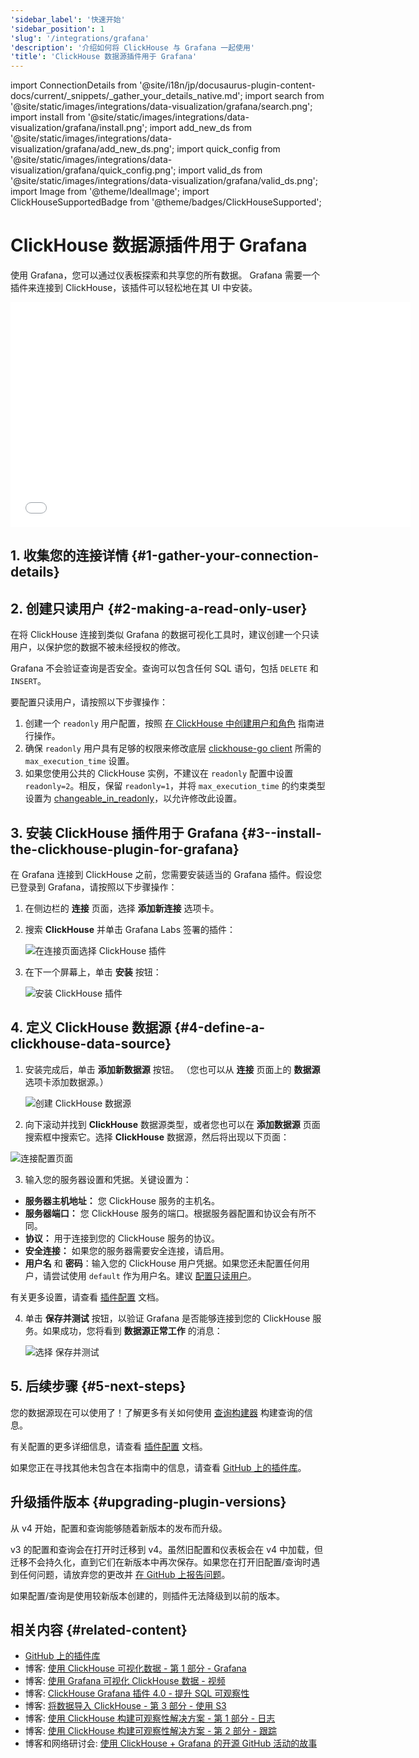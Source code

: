 ```yaml
---
'sidebar_label': '快速开始'
'sidebar_position': 1
'slug': '/integrations/grafana'
'description': '介绍如何将 ClickHouse 与 Grafana 一起使用'
'title': 'ClickHouse 数据源插件用于 Grafana'
---
```


import ConnectionDetails from '@site/i18n/jp/docusaurus-plugin-content-docs/current/_snippets/_gather_your_details_native.md';
import search from '@site/static/images/integrations/data-visualization/grafana/search.png';
import install from '@site/static/images/integrations/data-visualization/grafana/install.png';
import add_new_ds from '@site/static/images/integrations/data-visualization/grafana/add_new_ds.png';
import quick_config from '@site/static/images/integrations/data-visualization/grafana/quick_config.png';
import valid_ds from '@site/static/images/integrations/data-visualization/grafana/valid_ds.png';
import Image from '@theme/IdealImage';
import ClickHouseSupportedBadge from '@theme/badges/ClickHouseSupported';


# ClickHouse 数据源插件用于 Grafana

<ClickHouseSupportedBadge/>

使用 Grafana，您可以通过仪表板探索和共享您的所有数据。
Grafana 需要一个插件来连接到 ClickHouse，该插件可以轻松地在其 UI 中安装。

<div class='vimeo-container'>
  <iframe src="//www.youtube.com/embed/bRce9xWiqQM"
    width="640"
    height="360"
    frameborder="0"
    allow="autoplay;
    fullscreen;
    picture-in-picture"
    allowfullscreen>
  </iframe>
</div>

## 1. 收集您的连接详情 {#1-gather-your-connection-details}
<ConnectionDetails />

## 2. 创建只读用户 {#2-making-a-read-only-user}

在将 ClickHouse 连接到类似 Grafana 的数据可视化工具时，建议创建一个只读用户，以保护您的数据不被未经授权的修改。

Grafana 不会验证查询是否安全。查询可以包含任何 SQL 语句，包括 `DELETE` 和 `INSERT`。

要配置只读用户，请按照以下步骤操作：
1. 创建一个 `readonly` 用户配置，按照 [在 ClickHouse 中创建用户和角色](/operations/access-rights) 指南进行操作。
2. 确保 `readonly` 用户具有足够的权限来修改底层 [clickhouse-go client](https://github.com/ClickHouse/clickhouse-go) 所需的 `max_execution_time` 设置。
3. 如果您使用公共的 ClickHouse 实例，不建议在 `readonly` 配置中设置 `readonly=2`。相反，保留 `readonly=1`，并将 `max_execution_time` 的约束类型设置为 [changeable_in_readonly](/operations/settings/constraints-on-settings)，以允许修改此设置。

## 3. 安装 ClickHouse 插件用于 Grafana {#3--install-the-clickhouse-plugin-for-grafana}

在 Grafana 连接到 ClickHouse 之前，您需要安装适当的 Grafana 插件。假设您已登录到 Grafana，请按照以下步骤操作：

1. 在侧边栏的 **连接** 页面，选择 **添加新连接** 选项卡。

2. 搜索 **ClickHouse** 并单击 Grafana Labs 签署的插件：

    <Image size="md" img={search} alt="在连接页面选择 ClickHouse 插件" border />

3. 在下一个屏幕上，单击 **安装** 按钮：

    <Image size="md" img={install} alt="安装 ClickHouse 插件" border />

## 4. 定义 ClickHouse 数据源 {#4-define-a-clickhouse-data-source}

1. 安装完成后，单击 **添加新数据源** 按钮。 （您也可以从 **连接** 页面上的 **数据源** 选项卡添加数据源。）

    <Image size="md" img={add_new_ds} alt="创建 ClickHouse 数据源" border />

2. 向下滚动并找到 **ClickHouse** 数据源类型，或者您也可以在 **添加数据源** 页面搜索框中搜索它。选择 **ClickHouse** 数据源，然后将出现以下页面：

  <Image size="md" img={quick_config} alt="连接配置页面" border />

3. 输入您的服务器设置和凭据。关键设置为：

- **服务器主机地址：** 您 ClickHouse 服务的主机名。
- **服务器端口：** 您 ClickHouse 服务的端口。根据服务器配置和协议会有所不同。
- **协议：** 用于连接到您的 ClickHouse 服务的协议。
- **安全连接：** 如果您的服务器需要安全连接，请启用。
- **用户名** 和 **密码**：输入您的 ClickHouse 用户凭据。如果您还未配置任何用户，请尝试使用 `default` 作为用户名。建议 [配置只读用户](#2-making-a-read-only-user)。

有关更多设置，请查看 [插件配置](./config.md) 文档。

4. 单击 **保存并测试** 按钮，以验证 Grafana 是否能够连接到您的 ClickHouse 服务。如果成功，您将看到 **数据源正常工作** 的消息：

    <Image size="md" img={valid_ds} alt="选择 保存并测试" border />

## 5. 后续步骤 {#5-next-steps}

您的数据源现在可以使用了！了解更多有关如何使用 [查询构建器](./query-builder.md) 构建查询的信息。

有关配置的更多详细信息，请查看 [插件配置](./config.md) 文档。

如果您正在寻找其他未包含在本指南中的信息，请查看 [GitHub 上的插件库](https://github.com/grafana/clickhouse-datasource)。

## 升级插件版本 {#upgrading-plugin-versions}

从 v4 开始，配置和查询能够随着新版本的发布而升级。

v3 的配置和查询会在打开时迁移到 v4。虽然旧配置和仪表板会在 v4 中加载，但迁移不会持久化，直到它们在新版本中再次保存。如果您在打开旧配置/查询时遇到任何问题，请放弃您的更改并 [在 GitHub 上报告问题](https://github.com/grafana/clickhouse-datasource/issues)。

如果配置/查询是使用较新版本创建的，则插件无法降级到以前的版本。

## 相关内容 {#related-content}

- [GitHub 上的插件库](https://github.com/grafana/clickhouse-datasource)
- 博客: [使用 ClickHouse 可视化数据 - 第 1 部分 - Grafana](https://clickhouse.com/blog/visualizing-data-with-grafana)
- 博客: [使用 Grafana 可视化 ClickHouse 数据 - 视频](https://www.youtube.com/watch?v=Ve-VPDxHgZU)
- 博客: [ClickHouse Grafana 插件 4.0 - 提升 SQL 可观察性](https://clickhouse.com/blog/clickhouse-grafana-plugin-4-0)
- 博客: [将数据导入 ClickHouse - 第 3 部分 - 使用 S3](https://clickhouse.com/blog/getting-data-into-clickhouse-part-3-s3)
- 博客: [使用 ClickHouse 构建可观察性解决方案 - 第 1 部分 - 日志](https://clickhouse.com/blog/storing-log-data-in-clickhouse-fluent-bit-vector-open-telemetry)
- 博客: [使用 ClickHouse 构建可观察性解决方案 - 第 2 部分 - 跟踪](https://clickhouse.com/blog/storing-traces-and-spans-open-telemetry-in-clickhouse)
- 博客和网络研讨会: [使用 ClickHouse + Grafana 的开源 GitHub 活动的故事](https://clickhouse.com/blog/introduction-to-clickhouse-and-grafana-webinar)
